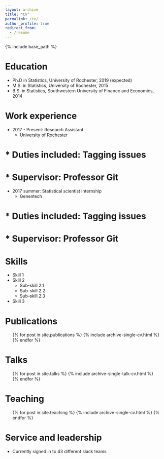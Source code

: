 ```yaml
---
layout: archive
title: "CV"
permalink: /cv/
author_profile: true
redirect_from:
  - /resume
---
```


{% include base_path %}

Education
======
* Ph.D in Statistics, University of Rochester, 2019 (expected)
* M.S. in Statistics, University of Rochester, 2015
* B.S. in Statistics, Southwestern University of Finance and Economics, 2014

Work experience
======
* 2017 - Present: Research Assistant
  * University of Rochester
 # * Duties included: Tagging issues
 # * Supervisor: Professor Git

* 2017 summer: Statistical scientist internship
  * Genentech
 # * Duties included: Tagging issues
 # * Supervisor: Professor Git
  
Skills
======
* Skill 1
* Skill 2
  * Sub-skill 2.1
  * Sub-skill 2.2
  * Sub-skill 2.3
* Skill 3

Publications
======
  <ul>{% for post in site.publications %}
    {% include archive-single-cv.html %}
  {% endfor %}</ul>
  
Talks
======
  <ul>{% for post in site.talks %}
    {% include archive-single-talk-cv.html %}
  {% endfor %}</ul>
  
Teaching
======
  <ul>{% for post in site.teaching %}
    {% include archive-single-cv.html %}
  {% endfor %}</ul>
  
Service and leadership
======
* Currently signed in to 43 different slack teams
